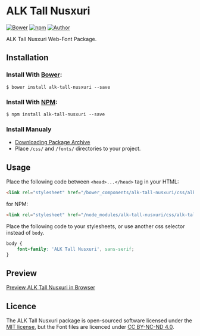 # ALK Tall Nusxuri

[![Bower](https://img.shields.io/bower/v/alk-tall-nusxuri.svg)](http://bower.io/search/?q=alk-tall-nusxuri)
[![npm](https://img.shields.io/npm/v/alk-tall-nusxuri.svg)](https://www.npmjs.com/package/alk-tall-nusxuri)
[![Author](https://img.shields.io/badge/Font_Author-Aleksandre_Sukiasov-blue.svg)](https://github.com/web-fonts/alk-tall-nusxuri)

ALK Tall Nusxuri Web-Font Package.

## Installation

### Install With [Bower](http://bower.io):

```
$ bower install alk-tall-nusxuri --save
```

### Install With [NPM](https://www.npmjs.com):

```
$ npm install alk-tall-nusxuri --save
```

### Install Manualy

* [Downloading Package Archive](https://github.com/web-fonts/alk-tall-nusxuri/archive/master.zip)
* Place `/css/` and `/fonts/` directories to your project.

## Usage

Place the following code between `<head>...</head>` tag in your HTML:

```html
<link rel="stylesheet" href="/bower_components/alk-tall-nusxuri/css/alk-tall-nusxuri.css">
```

for NPM:

```html
<link rel="stylesheet" href="/node_modules/alk-tall-nusxuri/css/alk-tall-nusxuri.css">
```

Place the following code to your stylesheets, or use another css selector instead of `body`.

```css
body {
    font-family: 'ALK Tall Nusxuri', sans-serif;
}
```

## Preview

[Preview ALK Tall Nusxuri in Browser](http://web-fonts.ge/alk-tall-nusxuri)

## Licence

The ALK Tall Nusxuri package is open-sourced software licensed under the [MIT license](http://opensource.org/licenses/MIT), but the Font files are licenced under [CC BY-NC-ND 4.0](http://creativecommons.org/licenses/by-nc-nd/4.0/).